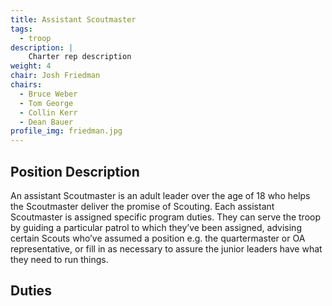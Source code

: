```yaml
---
title: Assistant Scoutmaster
tags:
  - troop
description: |
    Charter rep description
weight: 4
chair: Josh Friedman
chairs:
  - Bruce Weber
  - Tom George
  - Collin Kerr
  - Dean Bauer
profile_img: friedman.jpg
---
```


## Position Description

An assistant Scoutmaster is an adult leader over the age of 18 who helps the Scoutmaster deliver the promise of Scouting. Each assistant Scoutmaster is assigned specific program duties. They can serve the troop by guiding a particular patrol to which they’ve been assigned, advising certain Scouts who’ve assumed a position e.g. the quartermaster or OA representative, or fill in as necessary to assure the junior leaders have what they need to run things.

## Duties

